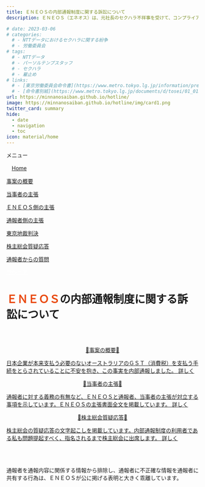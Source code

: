 ```yaml
---
title: ＥＮＥＯＳの内部通報制度に関する訴訟について
description: ＥＮＥＯＳ（エネオス）は、元社長のセクハラ不祥事を受けて、コンプライアンス徹底を表明しておりますが、通報窓口における対応には問題があるといえます。内部通報制度をめぐる訴訟について、山田悠一郎裁判官・坂巻陽士裁判官の判決文を通じて、公益通報に関する問題を検証していきます。

# date: 2023-03-06
# categories:
  # - NTTデータにおけるセクハラに関する紛争
  # - 労働委員会
# tags:
  # - NTTデータ
  # - パーソルテンプスタッフ
  # - セクハラ
  # - 雇止め
# links:
  # - [東京労働委員会命令書](https://www.metro.tokyo.lg.jp/information/press/2024/03/2024030701)
  # - [命令書別紙](https://www.metro.tokyo.lg.jp/documents/d/tosei/01_01b_02)
url: https://minnanosaiban.github.io/hotline/
image: https://minnanosaiban.github.io/hotline/img/card1.png
twitter_card: summary
hide:
  - date
  - navigation
  - toc
icon: material/home
---
```


<div class="hamburger" onclick="toggleMenu()"> <i class="fa-solid fa-bars"></i> メニュー</div>
<div id="mobileMenu" class="mobile-menu">
  <p class="mobile small doc">
    <i class="fa-solid fa-house"></i>　<a href="https://minnanosaiban.github.io/hotline/" class="arrow-link-small">Home</a>
  </p>
  <p class="mobile small doc">
    <i class="bi bi-chevron-compact-right"></i>
    <a href="https://minnanosaiban.github.io/hotline/summary/" class="arrow-link-small">事案の概要</a>
  </p>
  <p class="mobile small doc">
    <i class="bi bi-chevron-compact-right"></i>
    <a href="https://minnanosaiban.github.io/hotline/trial/" class="arrow-link-small">当事者の主張</a>
  </p>
  <p class="mobile small doc pad2">
    <i class="bi bi-chevron-compact-right"></i>
    <a href="https://minnanosaiban.github.io/hotline/trial/eneos/" class="arrow-link-small">ＥＮＥＯＳ側の主張</a>
  </p>
  <p class="mobile small doc pad2">
    <i class="bi bi-chevron-compact-right"></i>
    <a href="https://minnanosaiban.github.io/eneos-saiban/argument.html" class="arrow-link-small">通報者側の主張</a>
  </p>
  <p class="mobile small doc pad2">
    <i class="bi bi-chevron-compact-right"></i>
    <a href="https://minnanosaiban.github.io/hotline/trial/judgement/" class="arrow-link-small">東京地裁判決</a>
  </p>
  <p class="mobile small doc">
    <i class="bi bi-chevron-compact-right"></i>
    <a href="https://minnanosaiban.github.io/hotline/agm/" class="arrow-link-small">株主総会質疑応答</a>
  </p>
  <p class="mobile small doc pad2">
    <i class="bi bi-chevron-compact-right"></i>
    <a href="https://minnanosaiban.github.io/hotline/agm/hotline" class="arrow-link-small">通報者からの質問</a>
  </p>
</div>

<p style="margin: 0;">
  <a href="https://twitter.com/share?url=https://minnanosaiban.github.io/hotline/ &text=ＥＮＥＯＳの内部通報制度に関する訴訟について"
     target="_blank" class="x-share" style="color: #FFFFFF;">
    <i class="fa-brands fa-x-twitter"></i> でシェア
  </a>
</p>

<h1 class="top-title-13" style="margin-bottom: 4rem !important;">
  <span style="color: #e94709;">ＥＮＥＯＳ</span>の内部通報制度に関する訴訟について
</h1>

<div class="nt-cards nt-grid cols-3" style="margin-top: 4rem !important; margin-bottom: 4rem !important;">
    <a href="https://minnanosaiban.github.io/hotline/summary/" class="nt-card">
        <div class="nt-card-content">
            <p class="nt-card-title" style="text-align: center;">🔸事案の概要🔸</p>
            <p class="nt-card-text">日本企業が本来支払う必要のないオーストラリアのＧＳＴ（消費税）を支払う手続をとらされていることに不安を抱き、この事実を内部通報しました。
            <span class="nt-card-arrow"> 詳しく <i class="bi bi-arrow-right"></i></span></p>
        </div>
    </a>
        <a href="https://minnanosaiban.github.io/hotline/trial/" class="nt-card">
        <div class="nt-card-content">
            <p class="nt-card-title" style="text-align: center;">🔸当事者の主張🔸</p>
            <p class="nt-card-text">通報者に対する義務の有無など、ＥＮＥＯＳと通報者、当事者の主張が対立する事項を示しています。ＥＮＥＯＳの主張書面全文を掲載しています。
            <span class="nt-card-arrow"> 詳しく <i class="bi bi-arrow-right"></i></span></p>
        </div>
    </a>
    <a href="https://minnanosaiban.github.io/hotline/agm/" class="nt-card">
        <div class="nt-card-content">
            <p class="nt-card-title" style="text-align: center;">🔸株主総会質疑応答🔸</p>
            <p class="nt-card-text">株主総会の質疑応答の文字起こしを掲載しています。内部通報制度の利用者である私も問題提起すべく、指名されるまで株主総会に出席します。
            <span class="nt-card-arrow"> 詳しく <i class="bi bi-arrow-right"></i></span></p>
        </div>
    </a>
</div>

<div class="center-container" style="margin-top: 4rem !important; margin-bottom: 4rem !important;">
<p style="max-width: 40em;" class="large">
通報者を通報内容に関係する情報から排除し、通報者に不正確な情報を通報者に共有する行為は、ＥＮＥＯＳが公に掲げる表明と大きく乖離しています。
</p>
</div>